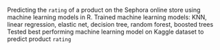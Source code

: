 Predicting the `rating` of a product on the Sephora online store using machine learning models in R.
Trained machine learning models: KNN, linear regression, elastic net, decision tree, random forest, boosted trees
Tested best performing machine learning model on Kaggle dataset to predict product `rating`
